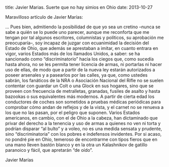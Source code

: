 title: Javier Marias. Suerte que no hay simios en Ohio
date: 2013-10-27

Maravilloso artículo de Javier Marías:

...
Pues bien, admitiendo la posibilidad de que yo sea un cretino –nunca
se sabe a quién se lo puede uno parecer, aunque me reconforta que
me tengan por tal algunos escritores, columnistas y políticos, su
aprobación me preocuparía–, soy incapaz de juzgar con ecuanimidad
la decisión del Estado de Ohio, que además se aprestaban a imitar,
en cuanto entrara en vigor, varios Estados más de los llamados
Unidos, a saber: se ha sancionado como “discriminatorio” hacia los
ciegos que, como sucedía hasta ahora, no se les permita tener
licencia de armas, ni portarlas ni hacer uso de ellas, de modo que
a partir de la nueva ley estarán autorizados a poseer arsenales y
a pasearlos por las calles, ya que, como ustedes sabrán, los fanáticos
de la NRA o Asociación Nacional del Rifle no se suelen contentar
con guardar un Colt o una Glock en sus hogares, sino que se proveen
con frecuencia de metralletas, granadas, fusiles de asalto y hasta
bazookas o sus equivalentes más modernos. A partir de cierta edad
los conductores de coches son sometidos a pruebas médicas periódicas
para comprobar cómo andan de reflejos y de la vista, y el carnet
no se renueva a los que no las pasan, por el peligro que suponen.
Varios Estados americanos, en cambio, con el de Ohio a la cabeza,
han dictaminado que privar del derecho a la tenencia y uso de armas
a quienes no ven ni torta y podrían disparar “al bulto” y a voleo,
no es una medida sensata y prudente, sino “discriminatoria” con los
pobres e indefensos invidentes. Por si acaso, no pondré pie en Ohio,
temeroso de encontrarme con tipos fieros que en una mano lleven
bastón blanco y en la otra un Kalashnikov de gatillo paranoico y
fácil, que apretarán “de oído”.

Javier Marías
